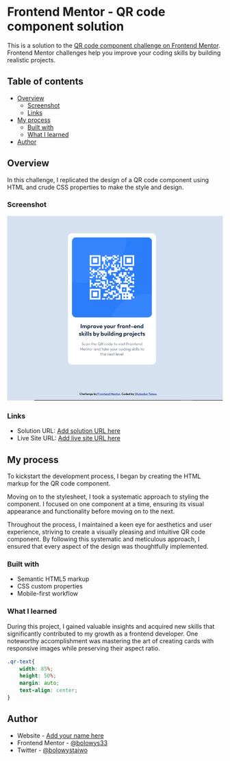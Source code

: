 # Frontend Mentor - QR code component solution

This is a solution to the [QR code component challenge on Frontend Mentor](https://www.frontendmentor.io/challenges/qr-code-component-iux_sIO_H). Frontend Mentor challenges help you improve your coding skills by building realistic projects. 

## Table of contents

- [Overview](#overview)
  - [Screenshot](#screenshot)
  - [Links](#links)
- [My process](#my-process)
  - [Built with](#built-with)
  - [What I learned](#what-i-learned)
- [Author](#author)


## Overview

In this challenge, I replicated the design of a QR code component using HTML and crude CSS properties to make the style and design.

### Screenshot

![](images\Screen.png)

### Links

- Solution URL: [Add solution URL here](https://github.com/bolowys33/Frontend-Mentor--QR-code-component-solution)
- Live Site URL: [Add live site URL here](https://bolowys33.github.io/Frontend-Mentor--QR-code-component-solution/)

## My process

To kickstart the development process, I began by creating the HTML markup for the QR code component.

Moving on to the stylesheet, I took a systematic approach to styling the component. I focused on one component at a time, ensuring its visual appearance and functionality before moving on to the next.

Throughout the process, I maintained a keen eye for aesthetics and user experience, striving to create a visually pleasing and intuitive QR code component. By following this systematic and meticulous approach, I ensured that every aspect of the design was thoughtfully implemented.

### Built with

- Semantic HTML5 markup
- CSS custom properties
- Mobile-first workflow

### What I learned

During this project, I gained valuable insights and acquired new skills that significantly contributed to my growth as a frontend developer. One noteworthy accomplishment was mastering the art of creating cards with responsive images while preserving their aspect ratio.

```css
.qr-text{
    width: 85%;
    height: 50%;
    margin: auto;
    text-align: center;  
}
```
## Author

- Website - [Add your name here](https://www.your-site.com)
- Frontend Mentor - [@bolowys33](https://www.frontendmentor.io/profile/bolowys33)
- Twitter - [@bolowystaiwo](https://www.twitter.com/bolowystaiwo)